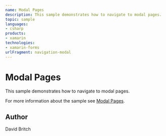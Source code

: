 ```yaml
---
name: Modal Pages
description: This sample demonstrates how to navigate to modal pages.  For more information about the sample see [Modal Pages](http://developer.xamarin.com/guid...
topic: sample
languages:
- csharp
products:
- xamarin
technologies:
- xamarin-forms
urlFragment: navigation-modal
---
```

Modal Pages
===========

This sample demonstrates how to navigate to modal pages.

For more information about the sample see [Modal Pages](http://developer.xamarin.com/guides/cross-platform/xamarin-forms/user-interface/navigation/modal/).

Author
------

David Britch
